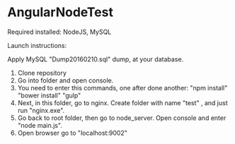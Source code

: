 # AngularNodeTest

Required installed: NodeJS, MySQL

Launch instructions:

Apply MySQL "Dump20160210.sql" dump, at your database.

1) Clone repository
2) Go into folder and open console.
3) You need to enter this commands, one after done another:
"npm install"
"bower install"
"gulp"
4) Next, in this folder, go to nginx. Create folder with name "test" , and just run "nginx.exe".
5) Go back to root folder, then go to node_server. Open console and enter "node main.js".
6) Open browser go to "localhost:9002"
